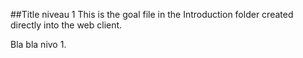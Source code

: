 ##Title niveau 1
This is the goal  file in the Introduction folder created directly into the web client.

Bla bla nivo 1.

